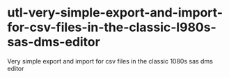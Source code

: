# utl-very-simple-export-and-import-for-csv-files-in-the-classic-l980s-sas-dms-editor
Very simple export and import for csv files in the classic 1080s sas dms editor
